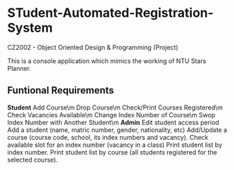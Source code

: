 # STudent-Automated-Registration-System
CZ2002 - Object Oriented Design & Programming (Project)

This is a console application which mimics the working of NTU Stars Planner.

## Funtional Requirements
**Student**
Add Course\m
Drop Course\m
Check/Print Courses Registered\m
Check Vacancies Available\m
Change Index Number of Course\m
Swop Index Number with Another Student\m
**Admin**
Edit student access period
Add a student (name, matric number, gender, nationality, etc)
Add/Update a course (course code, school, its index numbers and vacancy).
Check available slot for an index number (vacancy in a class)
Print student list by index number.
Print student list by course (all students registered for the selected course).
